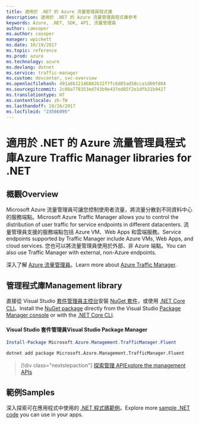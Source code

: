 ```yaml
---
title: 適用於 .NET 的 Azure 流量管理員程式庫
description: 適用於 .NET 的 Azure 流量管理員程式庫參考
keywords: Azure, .NET, SDK, API, 流量管理員
author: camsoper
ms.author: casoper
manager: wpickett
ms.date: 10/19/2017
ms.topic: reference
ms.prod: azure
ms.technology: azure
ms.devlang: dotnet
ms.service: traffic-manager
ms.custom: devcenter, svc-overview
ms.openlocfilehash: 491a8b12146882b32f7fc6d85ad58cca1d00fd04
ms.sourcegitcommit: 2c08a778353ed743b9e437ed85f2e1dfb21b9427
ms.translationtype: HT
ms.contentlocale: zh-TW
ms.lasthandoff: 10/26/2017
ms.locfileid: "23566095"
---
```

# <a name="azure-traffic-manager-libraries-for-net"></a><span data-ttu-id="fe94f-104">適用於 .NET 的 Azure 流量管理員程式庫</span><span class="sxs-lookup"><span data-stu-id="fe94f-104">Azure Traffic Manager libraries for .NET</span></span>

## <a name="overview"></a><span data-ttu-id="fe94f-105">概觀</span><span class="sxs-lookup"><span data-stu-id="fe94f-105">Overview</span></span>

<span data-ttu-id="fe94f-106">Microsoft Azure 流量管理員可讓您控制使用者流量，將流量分散到不同資料中心的服務端點。</span><span class="sxs-lookup"><span data-stu-id="fe94f-106">Microsoft Azure Traffic Manager allows you to control the distribution of user traffic for service endpoints in different datacenters.</span></span> <span data-ttu-id="fe94f-107">流量管理員支援的服務端點包括 Azure VM、Web Apps 和雲端服務。</span><span class="sxs-lookup"><span data-stu-id="fe94f-107">Service endpoints supported by Traffic Manager include Azure VMs, Web Apps, and cloud services.</span></span> <span data-ttu-id="fe94f-108">您也可以將流量管理員使用於外部、非 Azure 端點。</span><span class="sxs-lookup"><span data-stu-id="fe94f-108">You can also use Traffic Manager with external, non-Azure endpoints.</span></span>

<span data-ttu-id="fe94f-109">深入了解 [Azure 流量管理員](/azure/traffic-manager/traffic-manager-overview)。</span><span class="sxs-lookup"><span data-stu-id="fe94f-109">Learn more about [Azure Traffic Manager](/azure/traffic-manager/traffic-manager-overview).</span></span>  

## <a name="management-library"></a><span data-ttu-id="fe94f-110">管理程式庫</span><span class="sxs-lookup"><span data-stu-id="fe94f-110">Management library</span></span>

<span data-ttu-id="fe94f-111">直接從 Visual Studio [套件管理員主控台][PackageManager]安裝 [NuGet 套件](https://www.nuget.org/packages/Microsoft.Azure.Management.TrafficManager.Fluent)，或使用 [.NET Core CLI][DotNetCLI]。</span><span class="sxs-lookup"><span data-stu-id="fe94f-111">Install the [NuGet package](https://www.nuget.org/packages/Microsoft.Azure.Management.TrafficManager.Fluent) directly from the Visual Studio [Package Manager console][PackageManager] or with the [.NET Core CLI][DotNetCLI].</span></span>

#### <a name="visual-studio-package-manager"></a><span data-ttu-id="fe94f-112">Visual Studio 套件管理員</span><span class="sxs-lookup"><span data-stu-id="fe94f-112">Visual Studio Package Manager</span></span>

```powershell
Install-Package Microsoft.Azure.Management.TrafficManager.Fluent
```

```bash
dotnet add package Microsoft.Azure.Management.TrafficManager.Fluent
```

> [!div class="nextstepaction"]
> [<span data-ttu-id="fe94f-113">探索管理 API</span><span class="sxs-lookup"><span data-stu-id="fe94f-113">Explore the management APIs</span></span>](/dotnet/api/overview/azure/trafficmanager/management)

## <a name="samples"></a><span data-ttu-id="fe94f-114">範例</span><span class="sxs-lookup"><span data-stu-id="fe94f-114">Samples</span></span>

<span data-ttu-id="fe94f-115">深入探索可在應用程式中使用的 [.NET 程式碼範例](https://azure.microsoft.com/resources/samples/?platform=dotnet)。</span><span class="sxs-lookup"><span data-stu-id="fe94f-115">Explore more [sample .NET code](https://azure.microsoft.com/resources/samples/?platform=dotnet) you can use in your apps.</span></span>

[PackageManager]: https://docs.microsoft.com/nuget/tools/package-manager-console
[DotNetCLI]: https://docs.microsoft.com/dotnet/core/tools/dotnet-add-package